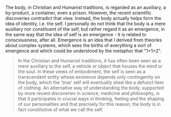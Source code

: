 The body, in Christian and Humanist traditions, is regarded as an auxiliary, a by-product, a container, even a prison. However, the recent scientific discoveries contradict that view. Instead, the body actually helps form the idea of identity, i.e. the self.
I personally do not think that the body is a mere auxiliary nor constituent of the self, but rather regard it as an emergence, in the same way that the idea of self is an emergence - it is related to consciousness, after all. Emergence is an idea that I derived from theories about complex systems, which sees the births of everything a sort of emergence and which could be understood by the metaphor that "1+1>2".

> In the Christian and Humanist traditions, it has often been seen as a mere auxiliary to the self, a vehicle or object that houses the mind or the soul. In these views of embodiment, the self is seen as a transcendent entity whose existence depends only contingently on the body, which the 'true' self will eventually shed like a defunct item of clothing. An alternative way of understanding the body, supported by more recent discoveries in science, medicine and philosophy, is that it participates in crucial ways in thinking, feeling and the shaping of our personalities and that precisely for this reason, the body is in fact constitutive of what we call the self.